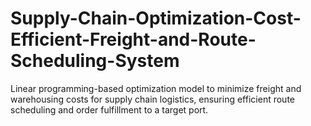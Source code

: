 # Supply-Chain-Optimization-Cost-Efficient-Freight-and-Route-Scheduling-System
Linear programming-based optimization model to minimize freight and warehousing costs for supply chain logistics, ensuring efficient route scheduling and order fulfillment to a target port.
